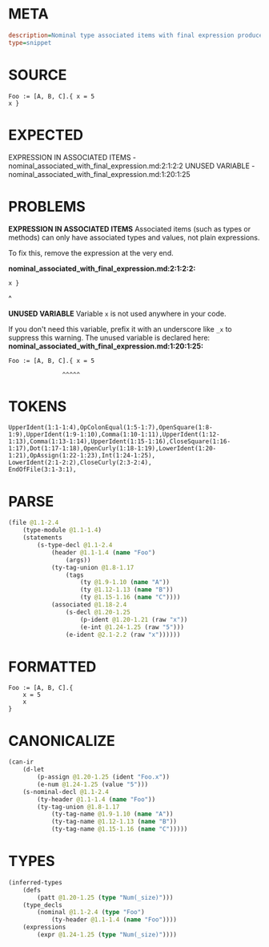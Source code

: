 # META
~~~ini
description=Nominal type associated items with final expression produces error
type=snippet
~~~
# SOURCE
~~~roc
Foo := [A, B, C].{ x = 5
x }
~~~
# EXPECTED
EXPRESSION IN ASSOCIATED ITEMS - nominal_associated_with_final_expression.md:2:1:2:2
UNUSED VARIABLE - nominal_associated_with_final_expression.md:1:20:1:25
# PROBLEMS
**EXPRESSION IN ASSOCIATED ITEMS**
Associated items (such as types or methods) can only have associated types and values, not plain expressions.

To fix this, remove the expression at the very end.

**nominal_associated_with_final_expression.md:2:1:2:2:**
```roc
x }
```
^


**UNUSED VARIABLE**
Variable `x` is not used anywhere in your code.

If you don't need this variable, prefix it with an underscore like `_x` to suppress this warning.
The unused variable is declared here:
**nominal_associated_with_final_expression.md:1:20:1:25:**
```roc
Foo := [A, B, C].{ x = 5
```
                   ^^^^^


# TOKENS
~~~zig
UpperIdent(1:1-1:4),OpColonEqual(1:5-1:7),OpenSquare(1:8-1:9),UpperIdent(1:9-1:10),Comma(1:10-1:11),UpperIdent(1:12-1:13),Comma(1:13-1:14),UpperIdent(1:15-1:16),CloseSquare(1:16-1:17),Dot(1:17-1:18),OpenCurly(1:18-1:19),LowerIdent(1:20-1:21),OpAssign(1:22-1:23),Int(1:24-1:25),
LowerIdent(2:1-2:2),CloseCurly(2:3-2:4),
EndOfFile(3:1-3:1),
~~~
# PARSE
~~~clojure
(file @1.1-2.4
	(type-module @1.1-1.4)
	(statements
		(s-type-decl @1.1-2.4
			(header @1.1-1.4 (name "Foo")
				(args))
			(ty-tag-union @1.8-1.17
				(tags
					(ty @1.9-1.10 (name "A"))
					(ty @1.12-1.13 (name "B"))
					(ty @1.15-1.16 (name "C"))))
			(associated @1.18-2.4
				(s-decl @1.20-1.25
					(p-ident @1.20-1.21 (raw "x"))
					(e-int @1.24-1.25 (raw "5")))
				(e-ident @2.1-2.2 (raw "x"))))))
~~~
# FORMATTED
~~~roc
Foo := [A, B, C].{
	x = 5
	x
}
~~~
# CANONICALIZE
~~~clojure
(can-ir
	(d-let
		(p-assign @1.20-1.25 (ident "Foo.x"))
		(e-num @1.24-1.25 (value "5")))
	(s-nominal-decl @1.1-2.4
		(ty-header @1.1-1.4 (name "Foo"))
		(ty-tag-union @1.8-1.17
			(ty-tag-name @1.9-1.10 (name "A"))
			(ty-tag-name @1.12-1.13 (name "B"))
			(ty-tag-name @1.15-1.16 (name "C")))))
~~~
# TYPES
~~~clojure
(inferred-types
	(defs
		(patt @1.20-1.25 (type "Num(_size)")))
	(type_decls
		(nominal @1.1-2.4 (type "Foo")
			(ty-header @1.1-1.4 (name "Foo"))))
	(expressions
		(expr @1.24-1.25 (type "Num(_size)"))))
~~~

